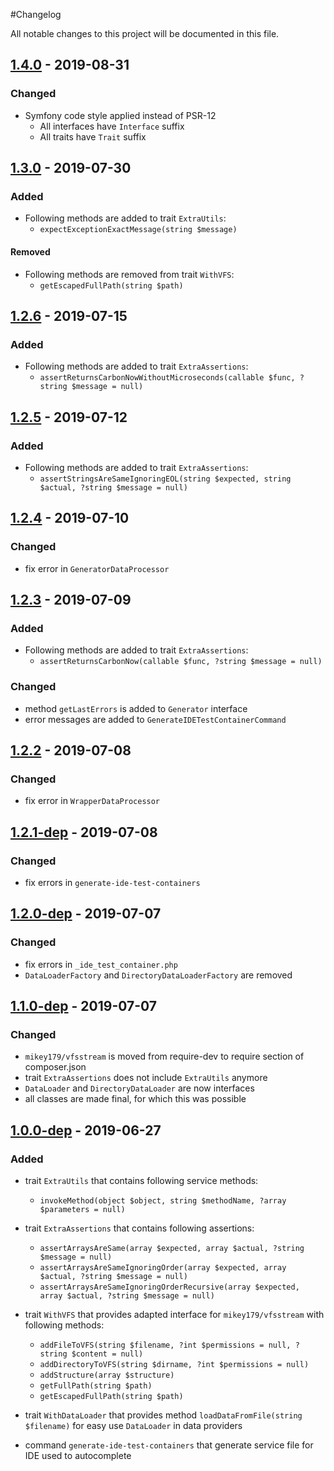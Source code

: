 #Changelog

All notable changes to this project will be documented in this file.

## [1.4.0](https://github.com/raptor-mvk/test-utils/compare/v1.3.0...v1.4.0) - 2019-08-31
### Changed
- Symfony code style applied instead of PSR-12
  - All interfaces have  `Interface` suffix
  - All traits have `Trait` suffix

## [1.3.0](https://github.com/raptor-mvk/test-utils/compare/v1.2.6...v1.3.0) - 2019-07-30
### Added
- Following methods are added to trait `ExtraUtils`:
  - `expectExceptionExactMessage(string $message)`
#### Removed
- Following methods are removed from trait `WithVFS`:  
  - `getEscapedFullPath(string $path)`

## [1.2.6](https://github.com/raptor-mvk/test-utils/compare/v1.2.5...v1.2.6) - 2019-07-15
### Added
- Following methods are added to trait `ExtraAssertions`:
  - `assertReturnsCarbonNowWithoutMicroseconds(callable $func, ?string $message = null)`

## [1.2.5](https://github.com/raptor-mvk/test-utils/compare/v1.2.4...v1.2.5) - 2019-07-12
### Added
- Following methods are added to trait `ExtraAssertions`:
  - `assertStringsAreSameIgnoringEOL(string $expected, string $actual, ?string $message = null)`

## [1.2.4](https://github.com/raptor-mvk/test-utils/compare/v1.2.3...v1.2.4) - 2019-07-10
### Changed

- fix error in `GeneratorDataProcessor`

## [1.2.3](https://github.com/raptor-mvk/test-utils/compare/v1.2.2...v1.2.3) - 2019-07-09
### Added
- Following methods are added to trait `ExtraAssertions`: 
  - `assertReturnsCarbonNow(callable $func, ?string $message = null)`

### Changed
- method `getLastErrors` is added to `Generator` interface
- error messages are added to `GenerateIDETestContainerCommand`

## [1.2.2](https://github.com/raptor-mvk/test-utils/compare/v1.2.1-dep...v1.2.2) - 2019-07-08
### Changed
- fix error in `WrapperDataProcessor`

## [1.2.1-dep](https://github.com/raptor-mvk/test-utils/compare/v1.2.0-dep...v1.2.1-dep) - 2019-07-08
### Changed
- fix errors in `generate-ide-test-containers`

## [1.2.0-dep](https://github.com/raptor-mvk/test-utils/compare/v1.1.0-dep...v1.2.0-dep) - 2019-07-07
### Changed
- fix errors in `_ide_test_container.php`
- `DataLoaderFactory` and `DirectoryDataLoaderFactory` are removed

## [1.1.0-dep](https://github.com/raptor-mvk/test-utils/compare/v1.0.0-dep...v1.1.0-dep) - 2019-07-07
### Changed
- `mikey179/vfsstream` is moved from require-dev to require section of composer.json
- trait `ExtraAssertions` does not include `ExtraUtils` anymore
- `DataLoader` and `DirectoryDataLoader` are now interfaces
- all classes are made final, for which this was possible

## [1.0.0-dep](https://github.com/raptor-mvk/test-utils/releases/tag/v1.0.0-dep) - 2019-06-27
### Added
- trait `ExtraUtils` that contains following service methods:  
  - `invokeMethod(object $object, string $methodName, ?array $parameters = null)`

- trait `ExtraAssertions` that contains following assertions:  
  - `assertArraysAreSame(array $expected, array $actual, ?string $message = null)`
  - `assertArraysAreSameIgnoringOrder(array $expected, array $actual, ?string $message = null)`
  - `assertArraysAreSameIgnoringOrderRecursive(array $expected, array $actual, ?string $message = null)`

- trait `WithVFS` that provides adapted interface for `mikey179/vfsstream` with following methods:  
  - `addFileToVFS(string $filename, ?int $permissions = null, ?string $content = null)`
  - `addDirectoryToVFS(string $dirname, ?int $permissions = null)`
  - `addStructure(array $structure)`
  - `getFullPath(string $path)`
  - `getEscapedFullPath(string $path)`

- trait `WithDataLoader` that provides method `loadDataFromFile(string $filename)` for easy use `DataLoader` in data
  providers

- command `generate-ide-test-containers` that generate service file for IDE used to autocomplete